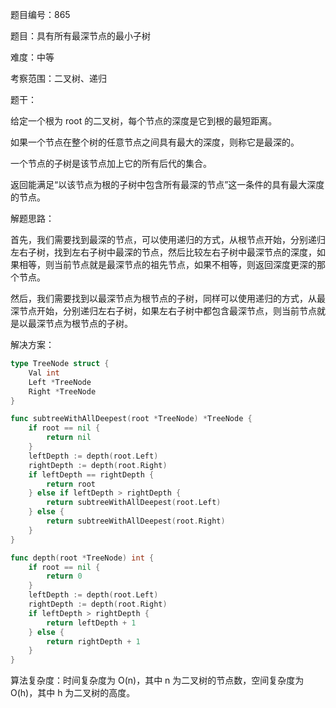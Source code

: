 题目编号：865

题目：具有所有最深节点的最小子树

难度：中等

考察范围：二叉树、递归

题干：

给定一个根为 root 的二叉树，每个节点的深度是它到根的最短距离。

如果一个节点在整个树的任意节点之间具有最大的深度，则称它是最深的。

一个节点的子树是该节点加上它的所有后代的集合。

返回能满足“以该节点为根的子树中包含所有最深的节点”这一条件的具有最大深度的节点。

解题思路：

首先，我们需要找到最深的节点，可以使用递归的方式，从根节点开始，分别递归左右子树，找到左右子树中最深的节点，然后比较左右子树中最深节点的深度，如果相等，则当前节点就是最深节点的祖先节点，如果不相等，则返回深度更深的那个节点。

然后，我们需要找到以最深节点为根节点的子树，同样可以使用递归的方式，从最深节点开始，分别递归左右子树，如果左右子树中都包含最深节点，则当前节点就是以最深节点为根节点的子树。

解决方案：

```go
type TreeNode struct {
    Val int
    Left *TreeNode
    Right *TreeNode
}

func subtreeWithAllDeepest(root *TreeNode) *TreeNode {
    if root == nil {
        return nil
    }
    leftDepth := depth(root.Left)
    rightDepth := depth(root.Right)
    if leftDepth == rightDepth {
        return root
    } else if leftDepth > rightDepth {
        return subtreeWithAllDeepest(root.Left)
    } else {
        return subtreeWithAllDeepest(root.Right)
    }
}

func depth(root *TreeNode) int {
    if root == nil {
        return 0
    }
    leftDepth := depth(root.Left)
    rightDepth := depth(root.Right)
    if leftDepth > rightDepth {
        return leftDepth + 1
    } else {
        return rightDepth + 1
    }
}
```

算法复杂度：时间复杂度为 O(n)，其中 n 为二叉树的节点数，空间复杂度为 O(h)，其中 h 为二叉树的高度。